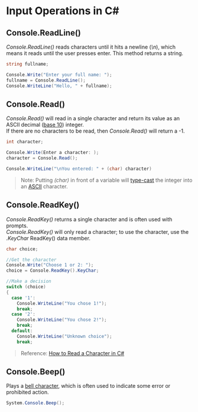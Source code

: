 # Input Operations in C#

## Console.ReadLine()
_Console.ReadLine()_ reads characters until it hits a newline (_\n_), which means it reads until the user presses enter.
This method returns a string.
```C#
string fullname;

Console.Write("Enter your full name: ");
fullname = Console.ReadLine();
Console.WriteLine("Hello, " + fullname);
```

## Console.Read()
_Console.Read()_ will read in a single character and return its value as an ASCII decimal ([base 10](https://www.purplemath.com/modules/numbbase.htm)) integer. <br />
If there are no characters to be read, then _Console.Read()_ will return a -1.
```C#
int character;

Console.Write(Enter a character: );
character = Console.Read();

Console.WriteLine("\nYou entered: " + (char) character)
```
> Note: Putting _(char)_ in front of a variable will [type-cast](https://www.w3schools.com/cs/cs_type_casting.asp) the integer into an [ASCII](https://en.wikipedia.org/wiki/ASCII) character.

## Console.ReadKey()
_Console.ReadKey()_ returns a single character and is often used with prompts. <br />
_Console.ReadKey()_ will only read a character; to use the character, use the _.KeyChar_ ReadKey() data member.
```C#
char choice;

//Get the character
Console.Write("Choose 1 or 2: ");
choice = Console.ReadKey().KeyChar;

//Make a decision
switch (choice)
{
  case '1':
    Console.WriteLine("You chose 1!");
    break;
  case '2':
    Console.WriteLine("You chose 2!");
    break;
  default:
    Console.WriteLine("Unknown choice");
    break;
```
> Reference: [How to Read a Character in C#](https://www.includehelp.com/dot-net/methods-to-read-a-character-in-c-sharp.aspx)

## Console.Beep()
Plays a [bell character](https://en.wikipedia.org/wiki/Bell_character), which is often used to indicate some error or prohibited action.
```C#
System.Console.Beep();
```
